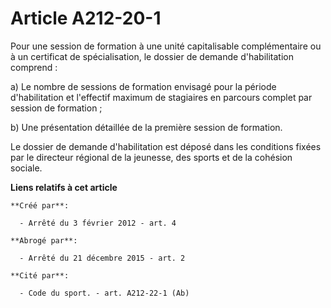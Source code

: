 # Article A212-20-1

Pour  une session de formation à une unité capitalisable complémentaire ou à  un certificat de spécialisation, le dossier de
demande d'habilitation  comprend : 

a) Le nombre de sessions de formation  envisagé pour la période d'habilitation et l'effectif maximum de  stagiaires en
parcours complet par session de formation ; 

b) Une présentation détaillée de la première session de formation. 

Le  dossier de demande d'habilitation est déposé dans les conditions fixées  par le directeur régional de la jeunesse, des
sports et de la cohésion  sociale.

**Liens relatifs à cet article**

	**Créé par**:

	  - Arrêté du 3 février 2012 - art. 4

	**Abrogé par**:

	  - Arrêté du 21 décembre 2015 - art. 2

	**Cité par**:

	  - Code du sport. - art. A212-22-1 (Ab)
